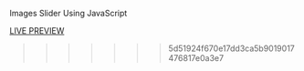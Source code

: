 Images Slider Using JavaScript

[LIVE PREVIEW](https://complexlity-picture-slider.netlify.app)
>>>>>>> 5d51924f670e17dd3ca5b9019017476817e0a3e7
